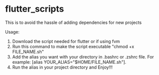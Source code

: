 # flutter_scripts
This is to avoid the hassle of adding dependencies for new projects

Usage:
1. Download the script needed for flutter or if using fvm
2. Run this command to make the script executable "chmod +x FILE_NAME.sh"
3. Add the alias you want with your directory in .bashrc or .zshrc file. For example: [alias YOUR_ALIAS="$HOME/FILE_NAME.sh"].
4. Run the alias in your project directory and Enjoy!!!
